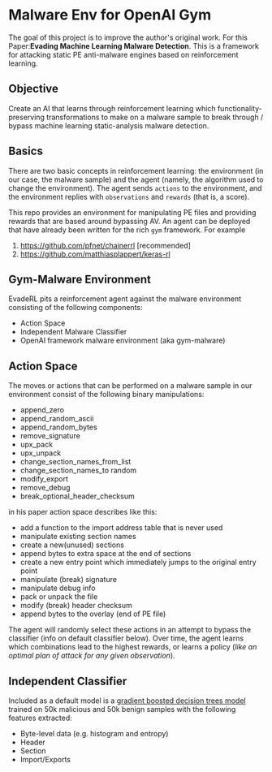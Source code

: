 # Malware Env for OpenAI Gym

The goal of this project is to improve the author's original work.
For this Paper:**Evading Machine Learning Malware Detection**.
This is a framework for attacking static PE anti-malware engines based on reinforcement learning.

## Objective
Create an AI that learns through reinforcement learning which functionality-preserving transformations to make on a malware sample to break through / bypass machine learning static-analysis malware detection.

## Basics
There are two basic concepts in reinforcement learning: the environment (in our case, the malware sample) and the agent (namely, the algorithm used to change the environment). The agent sends `actions` to the environment, and the environment replies with `observations` and `rewards` (that is, a score).

This repo provides an environment for manipulating PE files and providing rewards that are based around bypassing AV.  An agent can be deployed that have already been written for the rich ``gym`` framework.  For example

1. https://github.com/pfnet/chainerrl [recommended]
2. https://github.com/matthiasplappert/keras-rl
 
## Gym-Malware Environment
EvadeRL pits a reinforcement agent against the malware environment consisting of the following components:

* Action Space
* Independent Malware Classifier
* OpenAI framework malware environment (aka gym-malware)
 
## Action Space

The moves or actions that can be performed on a malware sample in our environment consist of the following binary manipulations:
* append_zero
* append_random_ascii
* append_random_bytes
* remove_signature
* upx_pack
* upx_unpack
* change_section_names_from_list
* change_section_names_to random
* modify_export
* remove_debug
* break_optional_header_checksum

in his paper action space describes like this:
* add a function to the import address table that is never used
* manipulate existing section names
* create a new(unused) sections
* append bytes to extra space at the end of sections
* create a new entry point which immediately jumps to the original entry point
* manipulate (break) signature
* manipulate debug info
* pack or unpack the file
* modify (break) header checksum
* append bytes to the overlay (end of PE file)

The agent will randomly select these actions in an attempt to bypass the classifier (info on default classifier below). Over time, the agent learns which combinations lead to the highest rewards, or learns a policy (*like an optimal plan of attack for any given observation*).

## Independent Classifier

Included as a default model is a [gradient boosted decision trees model] trained on 50k malicious and 50k benign samples with the following features extracted:
* Byte-level data (e.g. histogram and entropy)
* Header
* Section
* Import/Exports


[gradient boosted decision trees model]: http://scikit-learn.org/stable/modules/generated/sklearn.ensemble.GradientBoostingClassifier.html



